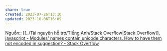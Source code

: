 ```yaml
---
share: true
created: 2023-07-26T13:10
updated: 2023-10-06T16:09
---
```

Nguồn:: [[../Tài nguyên hỗ trợ/Tiếng Anh/Stack Overflow|Stack Overflow]], [javascript - Modules' names contain unicode characters. How to have them not encoded in suggestion? - Stack Overflow](https://stackoverflow.com/questions/76764132/modules-names-contain-unicode-characters-how-to-have-them-not-encoded-in-sugge?noredirect=1#comment135339409_76764132)
